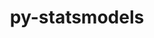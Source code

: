 ---
title: "py-statsmodels"
layout: cache
categories: [package, develop-2024-08-04]
meta: {"versions": ["0.13.2"], "compilers": ["gcc@=11.4.0", "gcc@=9.4.0", "oneapi@=2024.2.0"], "oss": ["ubuntu20.04", "ubuntu22.04"], "platforms": ["linux"], "targets": ["neoverse_v1", "ppc64le", "x86_64_v3"], "stacks": ["e4s-neoverse_v1", "e4s-oneapi", "e4s-power", "root"], "num_specs": 4, "num_specs_by_stack": {"e4s-power": 1, "root": 4, "e4s-neoverse_v1": 1, "e4s-oneapi": 1}}
spec_details: [{"hash": "fgjdmj5fwysayugoesyfuihfzjlxocog", "compiler": "gcc@=9.4.0", "versions": ["0.13.2"], "os": "ubuntu20.04", "platform": "linux", "target": "ppc64le", "variants": ["build_system=python_pip"], "stacks": ["e4s-power", "root"], "size": "-", "tarball": "https://binaries.spack.io/releases/develop-2024-08-04/build_cache/linux-ubuntu20.04-ppc64le/gcc-9.4.0/py-statsmodels-0.13.2/linux-ubuntu20.04-ppc64le-gcc-9.4.0-py-statsmodels-0.13.2-fgjdmj5fwysayugoesyfuihfzjlxocog.spack"}, {"hash": "qft7qbvsettv4u7mhyv76fbxhu3e3eir", "compiler": "gcc@=11.4.0", "versions": ["0.13.2"], "os": "ubuntu22.04", "platform": "linux", "target": "neoverse_v1", "variants": ["build_system=python_pip"], "stacks": ["root", "e4s-neoverse_v1"], "size": "-", "tarball": "https://binaries.spack.io/releases/develop-2024-08-04/build_cache/linux-ubuntu22.04-neoverse_v1/gcc-11.4.0/py-statsmodels-0.13.2/linux-ubuntu22.04-neoverse_v1-gcc-11.4.0-py-statsmodels-0.13.2-qft7qbvsettv4u7mhyv76fbxhu3e3eir.spack"}, {"hash": "gnxjt325mito2ltrvfi2cpctrudmjxil", "compiler": "gcc@=11.4.0", "versions": ["0.13.2"], "os": "ubuntu22.04", "platform": "linux", "target": "x86_64_v3", "variants": ["build_system=python_pip"], "stacks": ["root"], "size": "-", "tarball": "https://binaries.spack.io/releases/develop-2024-08-04/build_cache/linux-ubuntu22.04-x86_64_v3/gcc-11.4.0/py-statsmodels-0.13.2/linux-ubuntu22.04-x86_64_v3-gcc-11.4.0-py-statsmodels-0.13.2-gnxjt325mito2ltrvfi2cpctrudmjxil.spack"}, {"hash": "arzpwavd5iyduwmvb7wxrcerhzjsnd62", "compiler": "oneapi@=2024.2.0", "versions": ["0.13.2"], "os": "ubuntu22.04", "platform": "linux", "target": "x86_64_v3", "variants": ["build_system=python_pip"], "stacks": ["root", "e4s-oneapi"], "size": "-", "tarball": "https://binaries.spack.io/releases/develop-2024-08-04/build_cache/linux-ubuntu22.04-x86_64_v3/oneapi-2024.2.0/py-statsmodels-0.13.2/linux-ubuntu22.04-x86_64_v3-oneapi-2024.2.0-py-statsmodels-0.13.2-arzpwavd5iyduwmvb7wxrcerhzjsnd62.spack"}]
---